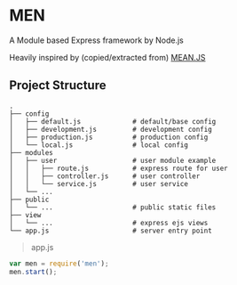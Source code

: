 # MEN
A Module based Express framework by Node.js

Heavily inspired by (copied/extracted from) [MEAN.JS](http://expressjs.com/)

## Project Structure

    .
    ├── config
    │   ├── default.js             # default/base config
    │   ├── development.js         # development config
    │   ├── production.js          # production config
    │   └── local.js               # local config
    ├── modules
    │   ├── user                   # user module example
    │   │   ├── route.js           # express route for user
    │   │   ├── controller.js      # user controller
    │   │   └── service.js         # user service
    │   └── ...
    ├── public
    │   └── ...                    # public static files
    ├── view
    │   └── ...                    # express ejs views
    └── app.js                     # server entry point

> app.js
```js
var men = require('men');
men.start();
```